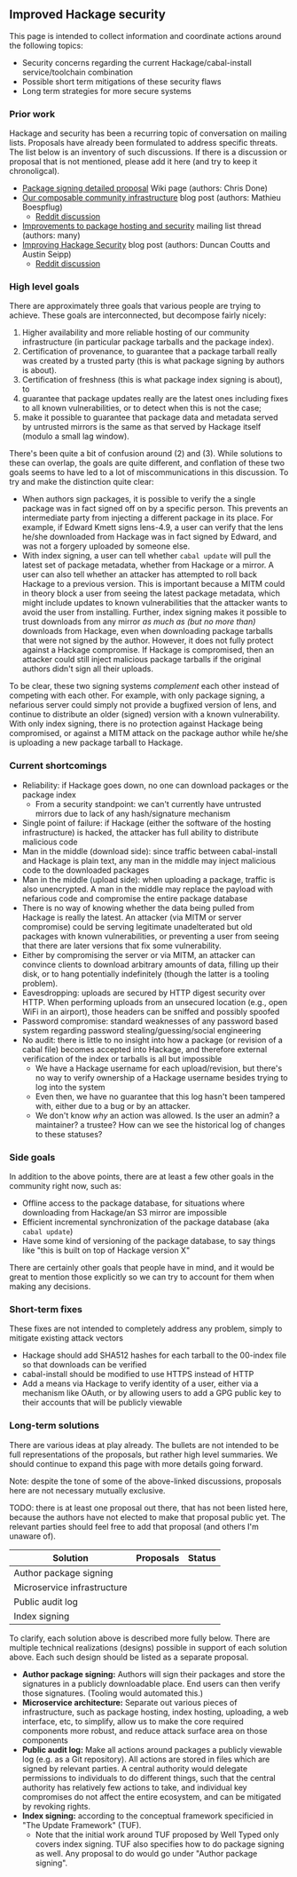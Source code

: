 ## Improved Hackage security

This page is intended to collect information and coordinate actions around the following topics:

* Security concerns regarding the current Hackage/cabal-install service/toolchain combination
* Possible short term mitigations of these security flaws
* Long term strategies for more secure systems

### Prior work

Hackage and security has been a recurring topic of conversation on mailing lists.
Proposals have already been formulated to address specific threats.
The list below is an inventory of such discussions.
If there is a discussion or proposal that is not mentioned, please add it here (and try to keep it chronoligcal).

* [Package signing detailed proposal](https://github.com/commercialhaskell/commercialhaskell/wiki/Package-signing-detailed-propsal) Wiki page (authors: Chris Done)
* [Our composable community infrastructure](https://www.fpcomplete.com/blog/2015/03/composable-community-infrastructure) blog post (authors: Mathieu Boespflug)
    * [Reddit discussion](http://www.reddit.com/r/haskell/comments/30dfxi/fpcomplete_blog_our_composable_community/)
* [Improvements to package hosting and security](https://groups.google.com/d/msg/commercialhaskell/PTbC0p_YFvk/8XqS8wDxgqEJ) mailing list thread (authors: many)
* [Improving Hackage Security](http://www.well-typed.com/blog/2015/04/improving-hackage-security/) blog post (authors: Duncan Coutts and Austin Seipp)
    * [Reddit discussion](http://www.reddit.com/r/haskell/comments/32sezy/ongoing_work_to_improve_hackage_security/)

### High level goals

There are approximately three goals that various people are trying to achieve.
These goals are interconnected, but decompose fairly nicely:

1. Higher availability and more reliable hosting of our community infrastructure (in particular package tarballs and the package index).
2. Certification of provenance, to guarantee that a package tarball really was created by a trusted party (this is what package signing by authors is about).
3. Certification of freshness (this is what package index signing is about), to
  1. guarantee that package updates really are the latest ones including fixes to all known vulnerabilities, or to detect when this is not the case;
  2. make it possible to guarantee that package data and metadata served by untrusted mirrors is the same as that served by Hackage itself (modulo a small lag window).

There's been quite a bit of confusion around (2) and (3). While solutions to
these can overlap, the goals are quite different, and conflation of these two
goals seems to have led to a lot of miscommunications in this discussion. To try and make the distinction quite clear:

* When authors sign packages, it is possible to verify the a single package was in fact signed off on by a specific person. This prevents an intermediate party from injecting a different package in its place. For example, if Edward Kmett signs lens-4.9, a user can verify that the lens he/she downloaded from Hackage was in fact signed by Edward, and was not a forgery uploaded by someone else.
* With index signing, a user can tell whether `cabal update` will pull the latest set of package metadata, whether from Hackage or a mirror. A user can also tell whether an attacker has attempted to roll back Hackage to a previous version. This is important because a MITM could in theory block a user from seeing the latest package metadata, which might include updates to known vulnerabilities that the attacker wants to avoid the user from installing. Further, index signing makes it possible to trust downloads from any mirror *as much as (but no more than)* downloads from Hackage, even when downloading package tarballs that were not signed by the author. However, it does not fully protect against a Hackage compromise. If Hackage is compromised, then an attacker could still inject malicious package tarballs if the original authors didn't sign all their uploads.

To be clear, these two signing systems *complement* each other instead of competing with each other. For example, with only package signing, a nefarious server could simply not provide a bugfixed version of lens, and continue to distribute an older (signed) version with a known vulnerability. With only index signing, there is no protection against Hackage being compromised, or against a MITM attack on the package author while he/she is uploading a new package tarball to Hackage.

### Current shortcomings

* Reliability: if Hackage goes down, no one can download packages or the package index
    * From a security standpoint: we can't currently have untrusted mirrors due to lack of any hash/signature mechanism
* Single point of failure: if Hackage (either the software of the hosting infrastructure) is hacked, the attacker has full ability to distribute malicious code
* Man in the middle (download side): since traffic between cabal-install and Hackage is plain text, any man in the middle may inject malicious code to the downloaded packages
* Man in the middle (upload side): when uploading a package, traffic is also unencrypted. A man in the middle may replace the payload with nefarious code and compromise the entire package database
* There is no way of knowing whether the data being pulled from Hackage is really the latest. An attacker (via MITM or server compromise) could be serving legitimate unadelterated but old packages with known vulnerabilities, or preventing a user from seeing that there are later versions that fix some vulnerability.
* Either by compromising the server or via MITM, an attacker can convince clients to download arbitrary amounts of data, filling up their disk, or to hang potentially indefinitely (though the latter is a tooling problem).
* Eavesdropping: uploads are secured by HTTP digest security over HTTP. When performing uploads from an unsecured location (e.g., open WiFi in an airport), those headers can be sniffed and possibly spoofed
* Password compromise: standard weaknesses of any password based system regarding password stealing/guessing/social engineering
* No audit: there is little to no insight into how a package (or revision of a cabal file) becomes accepted into Hackage, and therefore external verification of the index or tarballs is all but impossible
    * We have a Hackage username for each upload/revision, but there's no way to verify ownership of a Hackage username besides trying to log into the system
    * Even then, we have no guarantee that this log hasn't been tampered with, either due to a bug or by an attacker.
    * We don't know *why* an action was allowed. Is the user an admin? a maintainer? a trustee? How can we see the historical log of changes to these statuses?

### Side goals

In addition to the above points, there are at least a
few other goals in the community right now, such as:

* Offline access to the package database, for situations where downloading from Hackage/an S3 mirror are impossible
* Efficient incremental synchronization of the package database (aka `cabal update`)
* Have some kind of versioning of the package database, to say things like "this is built on top of Hackage version X"

There are certainly other goals that people have in mind, and it would be great
to mention those explicitly so we can try to account for them when making any
decisions.

### Short-term fixes

These fixes are not intended to completely address any problem, simply to mitigate existing attack vectors

* Hackage should add SHA512 hashes for each tarball to the 00-index file so that downloads can be verified
* cabal-install should be modified to use HTTPS instead of HTTP
* Add a means via Hackage to verify identity of a user, either via a mechanism like OAuth, or by allowing users to add a GPG public key to their accounts that will be publicly viewable

### Long-term solutions

There are various ideas at play already. The bullets are not intended to be
full representations of the proposals, but rather high level summaries. We
should continue to expand this page with more details going forward.

Note: despite the tone of some of the above-linked discussions, proposals
here are not necessary mutually exclusive.

TODO: there is at least one proposal out there, that has not been listed here,
because the authors have not elected to make that proposal public yet.
The relevant parties should feel free to add that proposal (and
others I'm unaware of).

| Solution | Proposals | Status |
|--------|-----------|--------|
| Author package signing | | |
| Microservice infrastructure| | |
| Public audit log | | |
| Index signing  | | |

To clarify, each solution above is described more fully below.
There are multiple technical realizations (designs) possible in support of each solution above.
Each such design should be listed as a separate proposal.

* **Author package signing:** Authors will sign their packages and store the signatures in a publicly downloadable place. End users can then verify those signatures. (Tooling would automated this.)
* **Microservice architecture:** Separate out various pieces of infrastructure, such as package hosting, index hosting, uploading, a web interface, etc, to simplify, allow us to make the core required components more robust, and reduce attack surface area on those components
* **Public audit log:** Make all actions around packages a publicly viewable log (e.g. as a Git repository). All actions are stored in files which are signed by relevant parties. A central authority would delegate permissions to individuals to do different things, such that the central authority has relatively few actions to take, and individual key compromises do not affect the entire ecosystem, and can be mitigated by revoking rights.
* **Index signing:** according to the conceptual framework specificied in "The Update Framework" (TUF).
    * Note that the initial work around TUF proposed by Well Typed only covers index signing. TUF also specifies how to do package signing as well. Any proposal to do would go under "Author package signing".
